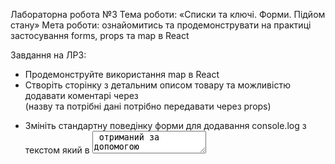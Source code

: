Лабораторна робота №3
Тема роботи: «Списки та ключі. Форми. Підйом стану»
Мета роботи: ознайомитись та продемонструвати на практиці застосування forms, props та map в React

Завдання на ЛР3:
-	Продемонструйте використання map в React
-	Створіть сторінку з детальним описом товару та можливістю додавати коментарі через <form> (назву та потрібні дані потрібно передавати через props)
-	Змініть стандартну поведінку форми для додавання console.log з текстом який в <textarea> отриманий за допомогою перевизначеного стану <textarea>, та для додавання повідомлення alert з текстом (Ваш відгук: «текст відгуку» додано успішно!)
-	Додайте конвертер валют з гривні на долари для товару з курсом який вказаний на момент створення лабораторної. При цьому розрахунок має відбуватись в батьківській компоненті, а в дочірніх має лише виводитись результат

Теоретичні питання:
-	Що таке map в js
-	Що таке map в React
-	Де потрібно вказувати ключ в масиві JSX
-	Чи мають бути унікальними ключі всередині одного масиву, та всередині різних масивів
-	В чому різниця форми HTML та форми JSX, <select> та <textarea>
-	Як обробнику вирішувати який саме з багатьох input обробляти
-	Що відбудеться якщо textarea встановити value={undefined}
-	Як синхронізувати стани різних компонентів з одинаковим тегом, наведіть приклад



